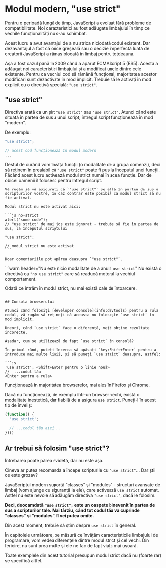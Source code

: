 # Modul modern, "use strict"

Pentru o perioadă lungă de timp, JavaScript a evoluat fără probleme de compatibilitate. Noi caracteristici au fost adăugate limbajului în timp ce vechile funcționalități nu s-au schimbat.

Acest lucru a avut avantajul de a nu strica niciodată codul existent. Dar dezavantajul a fost că orice greșeală sau o decizie imperfectă luată de creatorii JavaScript a rămas blocată în limbaj pentru totdeauna.

Așa a fost cazul până în 2009 când a apărut ECMAScript 5 (ES5). Acesta a adăugat noi caracteristici limbajului și a modificat unele dintre cele existente. Pentru ca vechiul cod să rămână funcțional, majoritatea acestor modificări sunt dezactivate în mod implicit. Trebuie să le activați în mod explicit cu o directivă specială: `"use strict"`.

## "use strict"

Directiva arată ca un șir: `"use strict"` sau `'use strict'`. Atunci când este situată în partea de sus a unui script, întregul script funcționează în mod "modern".

De exemplu:

```js
"use strict";

// acest cod funcționează în modul modern
...
```

Destul de curând vom învăța funcții (o modalitate de a grupa comenzi), deci să reținem în prealabil că `"use strict"` poate fi pus la începutul unei funcții. Făcând acest lucru activează modul strict numai în acea funcție. Dar de obicei oamenii îl folosesc pentru întregul script.

````warn header="Asigurați-vă că \"use strict\" este în partea de sus, la început"
Vă rugăm să vă asigurați că `"use strict"` se află în partea de sus a scripturilor vostre, în caz contrar este posibil ca modul strict să nu fie activat.

Modul strict nu este activat aici:

```js no-strict
alert("some code");
// "use strict" de mai jos este ignorat - trebuie să fie în partea de sus, la începutul scriptului

"use strict";

// modul strict nu este activat
```

Doar comentariile pot apărea deasupra `"use strict"`.
````

```warn header="Nu este nicio modalitate de a anula `use strict`"
Nu există o directivă ca `"no use strict"` care să readucă motorul la vechiul comportament.

Odată ce intrăm în modul strict, nu mai există cale de întoarcere.
```

## Consola browserului

Atunci când folosiți [developer console](info:devtools) pentru a rula codul, vă rugăm să rețineți că aceasta nu folosește `use strict` în mod implicit.

Uneori, când `use strict` face o diferență, veți obține rezultate incorecte.

Așadar, cum se utilizează de fapt `use strict` în consolă?

În primul rând, puteți încerca să apăsați `key:Shift+Enter` pentru a introduce mai multe linii, și să puneți `use strict` deasupra, astfel:

```js
'use strict'; <Shift+Enter pentru o linie nouă>
//  ...codul tău
<Enter pentru a rula>
```

Funcționează în majoritatea browserelor, mai ales în Firefox și Chrome.

Dacă nu funcționează, de exemplu într-un browser vechi, există o modalitate inestetică, dar fiabilă de a asigura `use strict`. Puneți-l în acest tip de înveliș:

```js
(function() {
  'use strict';

  // ...codul tău aici...
})()
```

## Ar trebui să folosim "use strict"?

Întrebarea poate părea evidetă, dar nu este așa.

Cineva ar putea recomanda a începe scripturile cu `"use strict"`... Dar știi ce este grozav?

JavaScriptul modern suportă "classes" și "modules" - structuri avansate de limbaj (vom ajunge cu siguranță la ele), care activează `use strict` automat. Astfel nu este nevoie să adăugăm directiva `"use strict"`, dacă le folosim.

**Deci, deocamdată `"use strict";` este un oaspete binevenit în partea de sus a scripturilor tale. Mai târziu, când tot codul tău va cuprinde "classes" și "modules", îl vei putea omite.**

Din acest moment, trebuie să știm despre `use strict` în general.

În capitolele următoare, pe măsură ce învățăm caracteristicile limbajului de programare, vom vedea diferențele dintre modul strict și cel vechi. Din fericire, nu sunt prea multe și ele ne fac de fapt viața mai ușoară.

Toate exemplele din acest tutorial presupun modul strict dacă nu (foarte rar) se specifică altfel.
